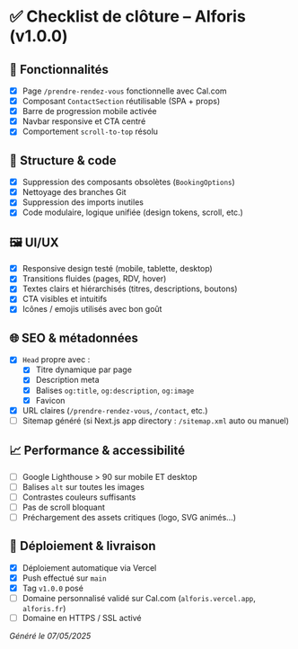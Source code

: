 
# ✅ Checklist de clôture – Alforis (v1.0.0)

## 🔧 Fonctionnalités
- [x] Page `/prendre-rendez-vous` fonctionnelle avec Cal.com
- [x] Composant `ContactSection` réutilisable (SPA + props)
- [x] Barre de progression mobile activée
- [x] Navbar responsive et CTA centré
- [x] Comportement `scroll-to-top` résolu

## 🧠 Structure & code
- [x] Suppression des composants obsolètes (`BookingOptions`)
- [x] Nettoyage des branches Git
- [x] Suppression des imports inutiles
- [x] Code modulaire, logique unifiée (design tokens, scroll, etc.)

## 🖼️ UI/UX
- [x] Responsive design testé (mobile, tablette, desktop)
- [x] Transitions fluides (pages, RDV, hover)
- [x] Textes clairs et hiérarchisés (titres, descriptions, boutons)
- [x] CTA visibles et intuitifs
- [x] Icônes / emojis utilisés avec bon goût

## 🌐 SEO & métadonnées
- [x] `Head` propre avec :
  - [x] Titre dynamique par page
  - [x] Description meta
  - [x] Balises `og:title`, `og:description`, `og:image`
  - [x] Favicon
- [x] URL claires (`/prendre-rendez-vous`, `/contact`, etc.)
- [ ] Sitemap généré (si Next.js app directory : `/sitemap.xml` auto ou manuel)

## 📈 Performance & accessibilité
- [ ] Google Lighthouse > 90 sur mobile ET desktop
- [ ] Balises `alt` sur toutes les images
- [ ] Contrastes couleurs suffisants
- [ ] Pas de scroll bloquant
- [ ] Préchargement des assets critiques (logo, SVG animés…)

## 🚀 Déploiement & livraison
- [x] Déploiement automatique via Vercel
- [x] Push effectué sur `main`
- [x] Tag `v1.0.0` posé
- [ ] Domaine personnalisé validé sur Cal.com (`alforis.vercel.app`, `alforis.fr`)
- [ ] Domaine en HTTPS / SSL activé

_Généré le 07/05/2025_
